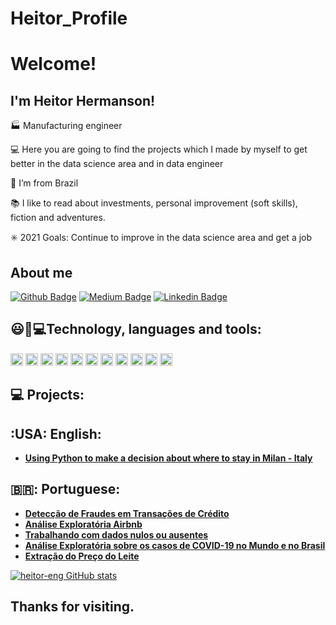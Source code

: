 # Heitor_Profile
# Welcome!

## I'm Heitor Hermanson!

:factory: Manufacturing engineer 

:computer: Here you are going to find the projects which I made by myself to get better in the data science area and in data engineer

:house_with_garden: I’m from Brazil

📚 I like to read about investments, personal improvement (soft skills), fiction and adventures. 

✳️ 2021 Goals: Continue to improve in the data science area and get a job


## About me

[![Github Badge](https://img.shields.io/badge/-Github-000?style=flat-square&logo=Github&logoColor=white&link=https://github.com/heitor-eng)](https://github.com/heitor-eng) [![Medium Badge](https://img.shields.io/badge/Medium-12100E?style=for-the-badge&logo=medium&logoColor=white&link=https://heitorhermanson.medium.com/)](https://heitorhermanson.medium.com/) [![Linkedin Badge](https://img.shields.io/badge/-LinkedIn-blue?style=flat-square&logo=Linkedin&logoColor=white&link=https://www.linkedin.com/in/heitor-campos-02770734/)](https://www.linkedin.com/in/heitor-campos-02770734/)

## 😃:rocket:💻Technology, languages and tools:
<img height ="20" src = "https://img.shields.io/badge/Python-FFD43B?style=for-the-badge&logo=python&logoColor=darkgreen"> <img height ="20" src ="https://img.shields.io/badge/Numpy-777BB4?style=for-the-badge&logo=numpy&logoColor=white"> <img height ="20" src ="https://img.shields.io/badge/Pandas-2C2D72?style=for-the-badge&logo=pandas&logoColor=white"> <img height ="20" src="https://img.shields.io/badge/scikit_learn-F7931E?style=for-the-badge&logo=scikit-learn&logoColor=white">
<img height ="20" src = "https://img.shields.io/badge/PowerBI-F2C811?style=for-the-badge&logo=Power%20BI&logoColor=white"> <img height ="20" src ="https://img.shields.io/badge/Jupyter-F37626.svg?&style=for-the-badge&logo=Jupyter&logoColor=white"> <img height ="20" src= "https://img.shields.io/badge/Colab-F9AB00?style=for-the-badge&logo=googlecolab&color=525252"> <img height= "20" src= "https://img.shields.io/badge/pycharm-143?style=for-the-badge&logo=pycharm&logoColor=black&color=black&labelColor=green"> <img height ="20" src= "https://img.shields.io/badge/Microsoft_Excel-217346?style=for-the-badge&logo=microsoft-excel&logoColor=white"> <img height ="20" src= "https://img.shields.io/badge/Microsoft_Word-2B579A?style=for-the-badge&logo=microsoft-word&logoColor=white"> 
<img height ="20" src = "https://img.shields.io/badge/Microsoft_Office-D83B01?style=for-the-badge&logo=microsoft-office&logoColor=white">

## :computer: Projects:

## :USA: English:
* **[Using Python to make a decision about where to stay in Milan - Italy](https://github.com/heitor-eng/H_Data_Science/blob/master/Milan_Airbnb_Project.ipynb)**

## 🇧🇷: Portuguese:
* **[Detecção de Fraudes em Transações de Crédito](https://github.com/heitor-eng/H_Data_Science/blob/master/Detec%C3%A7%C3%A3o_de_Fraude_em_Cart%C3%B5es_de_Cr%C3%A9ditos.ipynb)**
* **[Análise Exploratória Airbnb](https://github.com/heitor-eng/H_data_science/blob/master/An%C3%A1lise_dos_Dados_do_Airbnb_Cidade_Rio_de_Janeiro.ipynb)**
* **[Trabalhando com dados nulos ou ausentes](https://github.com/heitor-eng/H_data_science/blob/master/Estudo_de_dados_sobre_a_Viol%C3%AAncia_no_Rio_de_Janeiro.ipynb)**
* **[Análise Exploratória sobre os casos de COVID-19 no Mundo e no Brasil](https://github.com/heitor-eng/H_Data_Science/blob/master/Brasil_Covid_19_Projeto.ipynb)**
* **[Extração do Preço do Leite](https://github.com/heitor-eng/H_Data_Science/blob/master/Web_Scraping_da_cota%C3%A7%C3%A3o_do_Leite.ipynb)**

[![heitor-eng GitHub stats](https://github-readme-stats.vercel.app/api?username=heitor-eng&show_icons=true&theme=tokyonight)](https://github.com/heitor-eng/github-readme-stats)



## Thanks for visiting.


